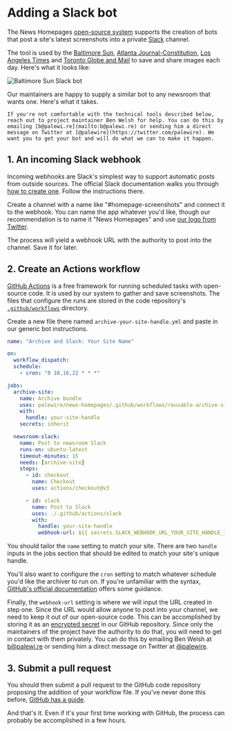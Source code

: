 # Adding a Slack bot

The News Homepages [open-source system](https://github.com/palewire/news-homepages) supports the creation of bots that post a site's latest screenshots into a private [Slack](https://en.wikipedia.org/wiki/Slack_(software)) channel.

The tool is used by the [Baltimore Sun](https://twitter.com/palewire/status/1549023007942877188), [Atlanta Journal-Constitution](https://twitter.com/palewire/status/1549105426511253504), [Los Angeles Times](https://twitter.com/palewire/status/1549421047610757120) and [Toronto Globe and Mail](https://twitter.com/palewire/status/1552404809411706881) to save and share images each day. Here's what it looks like:

![Baltimore Sun Slack bot](./_static/img/slack-baltimore-sun.png)

Our maintainers are happy to supply a similar bot to any newsroom that wants one. Here's what it takes.

```{note}
If you're not comfortable with the technical tools described below, reach out to project maintainer Ben Welsh for help. You can do this by emailing [b@palewi.re](mailto:b@palewi.re) or sending him a direct message on Twitter at [@palewire](https://twitter.com/palewire). We want you to get your bot and will do what we can to make it happen.
```

## 1. An incoming Slack webhook

Incoming webhooks are Slack's simplest way to support automatic posts from outside sources. The official Slack documentation walks you through [how to create one](https://slack.com/help/articles/115005265063-Incoming-webhooks-for-Slack). Follow the instructions there.

Create a channel with a name like "#homepage-screenshots" and connect it to the webhook. You can name the app whatever you'd like, though our recommendation is to name it "News Homepages" and use [our logo from Twitter](https://twitter.com/newshomepages).

The process will yield a webhook URL with the authority to post into the channel. Save it for later.

## 2. Create an Actions workflow

[GitHub Actions](https://github.com/features/actions) is a free framework for running scheduled tasks with open-source code. It is used by our system to gather and save screenshots. The files that configure the runs are stored in the code repository's [`.github/workflows`](https://github.com/palewire/news-homepages/tree/main/.github/workflows) directory.

Create a new file there named `archive-your-site-handle.yml` and paste in our generic bot instructions.

```yaml
name: "Archive and Slack: Your Site Name"

on:
  workflow_dispatch:
  schedule:
    - cron: "0 10,16,22 * * *"

jobs:
  archive-site:
    name: Archive bundle
    uses: palewire/news-homepages/.github/workflows/reusable-archive-single-site-workflow.yml@main
    with:
      handle: your-site-handle
    secrets: inherit

  newsroom-slack:
    name: Post to newsroom Slack
    runs-on: ubuntu-latest
    timeout-minutes: 15
    needs: [archive-site]
    steps:
      - id: checkout
        name: Checkout
        uses: actions/checkout@v3

      - id: slack
        name: Post to Slack
        uses: ./.github/actions/slack
        with:
          handle: your-site-handle
          webhook-url: ${{ secrets.SLACK_WEBHOOK_URL_YOUR_SITE_HANDLE_IN_CAPS }}
```

You should tailor the `name` setting to match your site. There are two `handle` inputs in the jobs section that should be edited to match your site's unique handle.

You'll also want to configure the `cron` setting to match whatever schedule you'd like the archiver to run on. If you're unfamiliar with the syntax, [GitHub's official documentation](https://futurestud.io/tutorials/github-actions-trigger-builds-on-schedule-cron) offers some guidance.

Finally, the `webhook-url` setting is where we will input the URL created in step one. Since the URL would allow anyone to post into your channel, we need to keep it out of our open-source code. This can be accomplished by storing it as an [encrypted secret](https://docs.github.com/en/actions/security-guides/encrypted-secrets) in our GitHub repository. Since only the maintainers of the project have the authority to do that, you will need to get in contact with them privately. You can do this by emailing Ben Welsh at [b@palewi.re](mailto:b@palewi.re) or sending him a direct message on Twitter at [@palewire](https://twitter.com/palewire).

## 3. Submit a pull request

You should then submit a pull request to the GitHub code repository proposing the addition of your workflow file. If you've never done this before, [GitHub has a guide](https://docs.github.com/en/pull-requests/collaborating-with-pull-requests/proposing-changes-to-your-work-with-pull-requests/creating-a-pull-request).

And that's it. Even if it's your first time working with GitHub, the process can probably be accomplished in a few hours.
